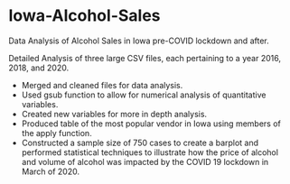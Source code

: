 # Iowa-Alcohol-Sales
Data Analysis of Alcohol Sales in Iowa pre-COVID lockdown and after.

Detailed Analysis of three large CSV files, each pertaining to a year 2016, 2018, and 2020.
* Merged and cleaned files for data analysis.
* Used gsub function to allow for numerical analysis of quantitative variables.
* Created new variables for more in depth analysis.
* Produced table of the most popular vendor in Iowa using members of the apply function.
* Constructed a sample size of 750 cases to create a barplot and performed statistical techniques to illustrate how the price of alcohol and volume of alcohol was impacted by the COVID 19 lockdown in March of 2020.  



